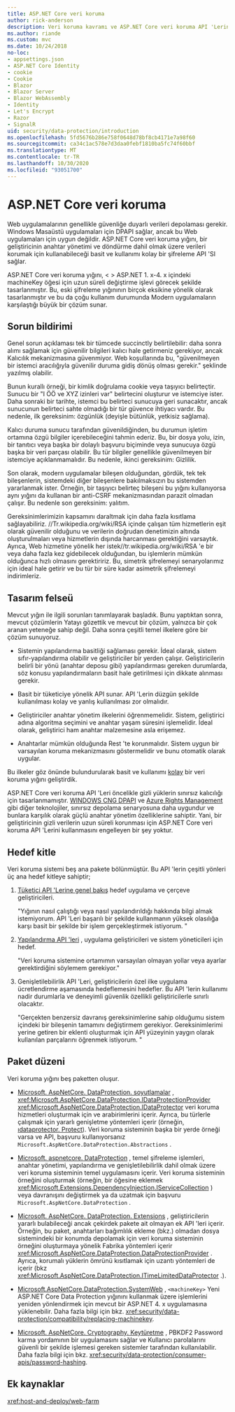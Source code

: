 ```yaml
---
title: ASP.NET Core veri koruma
author: rick-anderson
description: Veri koruma kavramı ve ASP.NET Core veri koruma API 'Lerinin tasarım ilkeleri hakkında bilgi edinin.
ms.author: riande
ms.custom: mvc
ms.date: 10/24/2018
no-loc:
- appsettings.json
- ASP.NET Core Identity
- cookie
- Cookie
- Blazor
- Blazor Server
- Blazor WebAssembly
- Identity
- Let's Encrypt
- Razor
- SignalR
uid: security/data-protection/introduction
ms.openlocfilehash: 5fd5676b286e758f0648d78bf8cb4171e7a98f60
ms.sourcegitcommit: ca34c1ac578e7d3daa0febf1810ba5fc74f60bbf
ms.translationtype: MT
ms.contentlocale: tr-TR
ms.lasthandoff: 10/30/2020
ms.locfileid: "93051700"
---
```

# <a name="aspnet-core-data-protection"></a>ASP.NET Core veri koruma

Web uygulamalarının genellikle güvenliğe duyarlı verileri depolaması gerekir. Windows Masaüstü uygulamaları için DPAPI sağlar, ancak bu Web uygulamaları için uygun değildir. ASP.NET Core veri koruma yığını, bir geliştiricinin anahtar yönetimi ve döndürme dahil olmak üzere verileri korumak için kullanabileceği basit ve kullanımı kolay bir şifreleme API 'SI sağlar.

ASP.NET Core veri koruma yığını, &lt; &gt; ASP.NET 1. x-4. x içindeki machineKey öğesi için uzun süreli değiştirme işlevi görecek şekilde tasarlanmıştır. Bu, eski şifreleme yığınının birçok eksikine yönelik olarak tasarlanmıştır ve bu da çoğu kullanım durumunda Modern uygulamaların karşılaştığı büyük bir çözüm sunar.

## <a name="problem-statement"></a>Sorun bildirimi

Genel sorun açıklaması tek bir tümcede succinctly belirtilebilir: daha sonra alımı sağlamak için güvenilir bilgileri kalıcı hale getirmeniz gerekiyor, ancak Kalıcılık mekanizmasına güvenmiyor. Web koşullarında bu, "güvenilmeyen bir istemci aracılığıyla güvenilir duruma gidiş dönüş olması gerekir." şeklinde yazılmış olabilir.

Bunun kurallı örneği, bir kimlik doğrulama cookie veya taşıyıcı belirteçtir. Sunucu bir "I ÖÖ ve XYZ izinleri var" belirtecini oluşturur ve istemciye ister. Daha sonraki bir tarihte, istemci bu belirteci sunucuya geri sunacaktır, ancak sunucunun belirteci sahte olmadığı bir tür güvence ihtiyacı vardır. Bu nedenle, ilk gereksinim: özgünlük (deyişle bütünlük, yetkisiz sağlama).

Kalıcı duruma sunucu tarafından güvenildiğinden, bu durumun işletim ortamına özgü bilgiler içerebileceğini tahmin ederiz. Bu, bir dosya yolu, izin, bir tanıtıcı veya başka bir dolaylı başvuru biçiminde veya sunucuya özgü başka bir veri parçası olabilir. Bu tür bilgiler genellikle güvenilmeyen bir istemciye açıklanmamalıdır. Bu nedenle, ikinci gereksinim: Gizlilik.

Son olarak, modern uygulamalar bileşen olduğundan, gördük, tek tek bileşenlerin, sistemdeki diğer bileşenlere bakılmaksızın bu sistemden yararlanmak ister. Örneğin, bir taşıyıcı belirteç bileşeni bu yığını kullanıyorsa aynı yığını da kullanan bir anti-CSRF mekanizmasından parazit olmadan çalışır. Bu nedenle son gereksinim: yalıtım.

Gereksinimlerimizin kapsamını daraltmak için daha fazla kısıtlama sağlayabiliriz. //Tr.wikipedia.org/wiki/RSA içinde çalışan tüm hizmetlerin eşit olarak güvenilir olduğunu ve verilerin doğrudan denetimizin altında oluşturulmaları veya hizmetlerin dışında harcanması gerektiğini varsaytık. Ayrıca, Web hizmetine yönelik her istek//tr.wikipedia.org/wiki/RSA 'e bir veya daha fazla kez gidebilecek olduğundan, bu işlemlerin mümkün olduğunca hızlı olmasını gerektiririz. Bu, simetrik şifrelemeyi senaryolarımız için ideal hale getirir ve bu tür bir süre kadar asimetrik şifrelemeyi indirimleriz.

## <a name="design-philosophy"></a>Tasarım felseü

Mevcut yığın ile ilgili sorunları tanımlayarak başladık. Bunu yaptıktan sonra, mevcut çözümlerin Yatayı gözettik ve mevcut bir çözüm, yalnızca bir çok aranan yeteneğe sahip değil. Daha sonra çeşitli temel ilkelere göre bir çözüm sunuyoruz.

* Sistemin yapılandırma basitliği sağlaması gerekir. İdeal olarak, sistem sıfır-yapılandırma olabilir ve geliştiriciler bir yerden çalışır. Geliştiricilerin belirli bir yönü (anahtar deposu gibi) yapılandırması gereken durumlarda, söz konusu yapılandırmaların basit hale getirilmesi için dikkate alınması gerekir.

* Basit bir tüketiciye yönelik API sunar. API 'Lerin düzgün şekilde kullanılması kolay ve yanlış kullanılması zor olmalıdır.

* Geliştiriciler anahtar yönetim ilkelerini öğrenmemelidir. Sistem, geliştirici adına algoritma seçimini ve anahtar yaşam süresini işlemelidir. İdeal olarak, geliştirici ham anahtar malzemesine asla erişemez.

* Anahtarlar mümkün olduğunda Rest 'te korunmalıdır. Sistem uygun bir varsayılan koruma mekanizmasını göstermelidir ve bunu otomatik olarak uygular.

Bu ilkeler göz önünde bulundurularak basit ve kullanımı [kolay](xref:security/data-protection/using-data-protection) bir veri koruma yığını geliştirdik.

ASP.NET Core veri koruma API 'Leri öncelikle gizli yüklerin sınırsız kalıcılığı için tasarlanmamıştır. [WINDOWS CNG DPAPI](/windows/win32/seccng/cng-dpapi) ve [Azure Rights Management](/rights-management/) gibi diğer teknolojiler, sınırsız depolama senaryosuna daha uygundur ve bunlara karşılık olarak güçlü anahtar yönetim özelliklerine sahiptir. Yani, bir geliştiricinin gizli verilerin uzun süreli korunması için ASP.NET Core veri koruma API 'Lerini kullanmasını engelleyen bir şey yoktur.

## <a name="audience"></a>Hedef kitle

Veri koruma sistemi beş ana pakete bölünmüştür. Bu API 'lerin çeşitli yönleri üç ana hedef kitleye sahiptir;

1. [Tüketici API 'Lerine genel bakış](xref:security/data-protection/consumer-apis/overview) hedef uygulama ve çerçeve geliştiricileri.

   "Yığının nasıl çalıştığı veya nasıl yapılandırıldığı hakkında bilgi almak istemiyorum. API 'Leri başarılı bir şekilde kullanmanın yüksek olasılığa karşı basit bir şekilde bir işlem gerçekleştirmek istiyorum. "

2. [Yapılandırma API 'leri](xref:security/data-protection/configuration/overview) , uygulama geliştiricileri ve sistem yöneticileri için hedef.

   "Veri koruma sistemine ortamımın varsayılan olmayan yollar veya ayarlar gerektirdiğini söylemem gerekiyor."

3. Genişletilebilirlik API 'Leri, geliştiricilerin özel ilke uygulama ücretlendirme aşamasında hedeflemesini hedefler. Bu API 'lerin kullanımı nadir durumlarla ve deneyimli güvenlik özellikli geliştiricilerle sınırlı olacaktır.

   "Gerçekten benzersiz davranış gereksinimlerine sahip olduğumu sistem içindeki bir bileşenin tamamını değiştirmem gerekiyor. Gereksinimlerimi yerine getiren bir eklenti oluşturmak için API yüzeyinin yaygın olarak kullanılan parçalarını öğrenmek istiyorum. "

## <a name="package-layout"></a>Paket düzeni

Veri koruma yığını beş paketten oluşur.

* [Microsoft. AspNetCore. DataProtection. soyutlamalar](https://www.nuget.org/packages/Microsoft.AspNetCore.DataProtection.Abstractions/) , <xref:Microsoft.AspNetCore.DataProtection.IDataProtectionProvider> <xref:Microsoft.AspNetCore.DataProtection.IDataProtector> veri koruma hizmetleri oluşturmak için ve arabirimlerini içerir. Ayrıca, bu türlerle çalışmak için yararlı genişletme yöntemleri içerir (örneğin, [ıdataprotector. Protect](xref:Microsoft.AspNetCore.DataProtection.DataProtectionCommonExtensions.Protect*)). Veri koruma sisteminin başka bir yerde örneği varsa ve API, başvuru kullanıyorsanız `Microsoft.AspNetCore.DataProtection.Abstractions` .

* [Microsoft. aspnetcore. DataProtection](https://www.nuget.org/packages/Microsoft.AspNetCore.DataProtection/) , temel şifreleme işlemleri, anahtar yönetimi, yapılandırma ve genişletilebilirlik dahil olmak üzere veri koruma sisteminin temel uygulamasını içerir. Veri koruma sisteminin örneğini oluşturmak (örneğin, bir öğesine eklemek <xref:Microsoft.Extensions.DependencyInjection.IServiceCollection> ) veya davranışını değiştirmek ya da uzatmak için başvuru `Microsoft.AspNetCore.DataProtection` .

* [Microsoft. AspNetCore. DataProtection. Extensions](https://www.nuget.org/packages/Microsoft.AspNetCore.DataProtection.Extensions/) , geliştiricilerin yararlı bulabileceği ancak çekirdek pakete ait olmayan ek API 'leri içerir. Örneğin, bu paket, anahtarları bağımlılık ekleme (bkz.) olmadan dosya sistemindeki bir konumda depolamak için veri koruma sisteminin örneğini oluşturmaya yönelik Fabrika yöntemleri içerir <xref:Microsoft.AspNetCore.DataProtection.DataProtectionProvider> . Ayrıca, korumalı yüklerin ömrünü kısıtlamak için uzantı yöntemleri de içerir (bkz <xref:Microsoft.AspNetCore.DataProtection.ITimeLimitedDataProtector> .).

* [Microsoft.AspNetCore.DataProtection.SystemWeb](https://www.nuget.org/packages/Microsoft.AspNetCore.DataProtection.SystemWeb/) , `<machineKey>` Yeni ASP.NET Core Data Protection yığınını kullanmak üzere işlemlerini yeniden yönlendirmek için mevcut bir ASP.NET 4. x uygulamasına yüklenebilir. Daha fazla bilgi için bkz. <xref:security/data-protection/compatibility/replacing-machinekey>.

* [Microsoft. AspNetCore. Cryptography. Keytüretme](https://www.nuget.org/packages/Microsoft.AspNetCore.Cryptography.KeyDerivation/) , PBKDF2 Password karma yordamının bir uygulamasını sağlar ve Kullanıcı parolalarını güvenli bir şekilde işlemesi gereken sistemler tarafından kullanılabilir. Daha fazla bilgi için bkz. <xref:security/data-protection/consumer-apis/password-hashing>.

## <a name="additional-resources"></a>Ek kaynaklar

<xref:host-and-deploy/web-farm>
